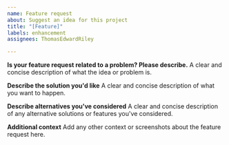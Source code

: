 ```yaml
---
name: Feature request
about: Suggest an idea for this project
title: "[Feature]"
labels: enhancement
assignees: ThomasEdwardRiley

---
```


**Is your feature request related to a problem? Please describe.**
A clear and concise description of what the idea or problem is.

**Describe the solution you'd like**
A clear and concise description of what you want to happen.

**Describe alternatives you've considered**
A clear and concise description of any alternative solutions or features you've considered.

**Additional context**
Add any other context or screenshots about the feature request here.

